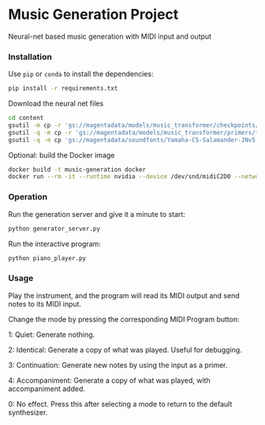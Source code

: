 # Music Generation Project

Neural-net based music generation with MIDI input and output

### Installation

Use `pip` or `conda` to install the dependencies:

```bash
pip install -r requirements.txt
```

Download the neural net files

```bash
cd content
gsutil -m cp -r 'gs://magentadata/models/music_transformer/checkpoints/*' .
gsutil -q -m cp -r 'gs://magentadata/models/music_transformer/primers/*' .
gsutil -q -m cp 'gs://magentadata/soundfonts/Yamaha-C5-Salamander-JNv5.1.sf2' .
```

Optional: build the Docker image

```bash
docker build -t music-generation docker
docker run --rm -it --runtime nvidia --device /dev/snd/midiC2D0 --network host -v "$PWD:/app" -w /app music-generation
```

### Operation

Run the generation server and give it a minute to start:
```bash
python generator_server.py
```

Run the interactive program:
```bash
python piano_player.py
```

### Usage

Play the instrument, and the program will read its MIDI output and send notes to its MIDI input.

Change the mode by pressing the corresponding MIDI Program button:

1: Quiet: Generate nothing.

2: Identical: Generate a copy of what was played. Useful for debugging.

3: Continuation: Generate new notes by using the input as a primer.

4: Accompaniment: Generate a copy of what was played, with accompaniment added.

0: No effect. Press this after selecting a mode to return to the default synthesizer.
